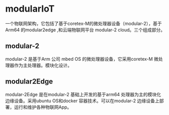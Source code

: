 # modularIoT
一个物联网架构，它包括了基于coretex-M的微处理器设备（modular-2），基于Arm64 的modular2edge ,和云端物联网平台 modular-2 cloud。三个组成部分。
## modular-2
modular-2 是基于Arm 公司 mbed OS 的微处理器设备，它采用coretex-M 微处理器作为主处理器。模块化设计。
## modular2Edge
modular-2Edge 是在modular-2 基础上开发的基于arm64 处理器为主的模块化边缘设备。采用ubuntu OS和docker 容器技术。可以在modular-2 边缘设备上部署，运行和维护各种物联网App。
